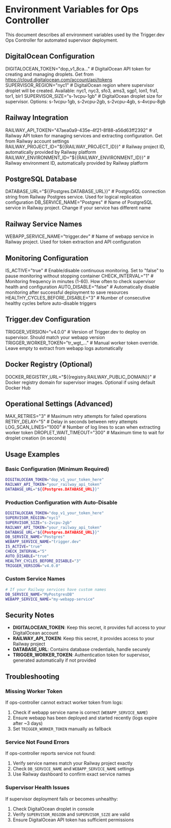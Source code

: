 # Environment Variables for Ops Controller

This document describes all environment variables used by the Trigger.dev Ops Controller for automated supervisor deployment.

## DigitalOcean Configuration

DIGITALOCEAN_TOKEN="dop_v1_8ca..." # DigitalOcean API token for creating and managing droplets. Get from https://cloud.digitalocean.com/account/api/tokens
SUPERVISOR_REGION="nyc1" # DigitalOcean region where supervisor droplet will be created. Available: nyc1, nyc3, sfo3, ams3, sgp1, lon1, fra1, tor1, blr1
SUPERVISOR_SIZE="s-1vcpu-1gb" # DigitalOcean droplet size for supervisor. Options: s-1vcpu-1gb, s-2vcpu-2gb, s-2vcpu-4gb, s-4vcpu-8gb

## Railway Integration

RAILWAY_API_TOKEN="47aea0a9-435e-4f21-8f88-a56d63ff2392" # Railway API token for managing services and extracting configuration. Get from Railway account settings
RAILWAY_PROJECT_ID="${{RAILWAY_PROJECT_ID}}" # Railway project ID, automatically provided by Railway platform
RAILWAY_ENVIRONMENT_ID="${{RAILWAY_ENVIRONMENT_ID}}" # Railway environment ID, automatically provided by Railway platform

## PostgreSQL Database

DATABASE_URL="${{Postgres.DATABASE_URL}}" # PostgreSQL connection string from Railway Postgres service. Used for logical replication configuration
DB_SERVICE_NAME="Postgres" # Name of PostgreSQL service in Railway project. Change if your service has different name

## Railway Service Names

WEBAPP_SERVICE_NAME="trigger.dev" # Name of webapp service in Railway project. Used for token extraction and API configuration

## Monitoring Configuration

IS_ACTIVE="true" # Enable/disable continuous monitoring. Set to "false" to pause monitoring without stopping container
CHECK_INTERVAL="1" # Monitoring frequency in minutes (1-60). How often to check supervisor health and configuration
AUTO_DISABLE="false" # Automatically disable monitoring after successful deployment to save resources
HEALTHY_CYCLES_BEFORE_DISABLE="3" # Number of consecutive healthy cycles before auto-disable triggers

## Trigger.dev Configuration

TRIGGER_VERSION="v4.0.0" # Version of Trigger.dev to deploy on supervisor. Should match your webapp version
TRIGGER_WORKER_TOKEN="tr_wgt_..." # Manual worker token override. Leave empty to extract from webapp logs automatically

## Docker Registry (Optional)

DOCKER_REGISTRY_URL="${{registry.RAILWAY_PUBLIC_DOMAIN}}" # Docker registry domain for supervisor images. Optional if using default Docker Hub

## Operational Settings (Advanced)

MAX_RETRIES="3" # Maximum retry attempts for failed operations
RETRY_DELAY="5" # Delay in seconds between retry attempts
LOG_SCAN_LINES="1000" # Number of log lines to scan when extracting worker token
DROPLET_WAIT_TIMEOUT="300" # Maximum time to wait for droplet creation (in seconds)

## Usage Examples

### Basic Configuration (Minimum Required)
```bash
DIGITALOCEAN_TOKEN="dop_v1_your_token_here"
RAILWAY_API_TOKEN="your_railway_api_token"
DATABASE_URL="${{Postgres.DATABASE_URL}}"
```

### Production Configuration with Auto-Disable
```bash
DIGITALOCEAN_TOKEN="dop_v1_your_token_here"
SUPERVISOR_REGION="nyc1"
SUPERVISOR_SIZE="s-2vcpu-2gb"
RAILWAY_API_TOKEN="your_railway_api_token"
DATABASE_URL="${{Postgres.DATABASE_URL}}"
DB_SERVICE_NAME="Postgres"
WEBAPP_SERVICE_NAME="trigger.dev"
IS_ACTIVE="true"
CHECK_INTERVAL="5"
AUTO_DISABLE="true"
HEALTHY_CYCLES_BEFORE_DISABLE="3"
TRIGGER_VERSION="v4.0.0"
```

### Custom Service Names
```bash
# If your Railway services have custom names
DB_SERVICE_NAME="MyPostgresDB"
WEBAPP_SERVICE_NAME="my-webapp-service"
```

## Security Notes

- **DIGITALOCEAN_TOKEN**: Keep this secret, it provides full access to your DigitalOcean account
- **RAILWAY_API_TOKEN**: Keep this secret, it provides access to your Railway project
- **DATABASE_URL**: Contains database credentials, handle securely
- **TRIGGER_WORKER_TOKEN**: Authentication token for supervisor, generated automatically if not provided

## Troubleshooting

### Missing Worker Token
If ops-controller cannot extract worker token from logs:
1. Check if webapp service name is correct (`WEBAPP_SERVICE_NAME`)
2. Ensure webapp has been deployed and started recently (logs expire after ~3 days)
3. Set `TRIGGER_WORKER_TOKEN` manually as fallback

### Service Not Found Errors
If ops-controller reports service not found:
1. Verify service names match your Railway project exactly
2. Check `DB_SERVICE_NAME` and `WEBAPP_SERVICE_NAME` settings
3. Use Railway dashboard to confirm exact service names

### Supervisor Health Issues
If supervisor deployment fails or becomes unhealthy:
1. Check DigitalOcean droplet in console
2. Verify `SUPERVISOR_REGION` and `SUPERVISOR_SIZE` are valid
3. Ensure DigitalOcean API token has sufficient permissions
